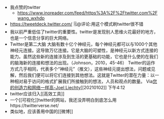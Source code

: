 - 我点赞的twitter
    - https://www.inoreader.com/feed/https%3A%2F%2Ftwitter.com%2Fwang_wxhdp
- https://tweetdeck.twitter.com/ 🗒@评论:用这个模式刷twitter很不错
- 我以前严重低估了twitter的重要性。twitter是发现别人思维火花最好的地方，也是一个信息分享的巨大网络。
- Twitter是第二大脑
大脑有数十亿个神经元，每个神经元都可以与1000个其他神经元连接。这导致万亿连接。它是大脑的可塑性，是神经元以新方式连接的能力。虽然这些新的连接涉及到生活的更基础的功能，它也是什么使的在我们的脑海新的连接和想法的出现。（Johnson，2010，45-46）
Twitter的运作方式几乎相同，代表多个“神经元”（推文），这些神经元提出想法，问题或见解，然后我们便可以将它们连接到其他想法。这就是Twitter的潜在力量：以一种相对易于访问的格式扩展我们所接触到的想法，人员和观点的数量。
Via[您的创造力和网络一样高-Joel Liechty](https://joelliechty.wordpress.com/2020/12/28/you-are-only-as-creative-as-your-network/)[[20210102]] 下午4:12
- twitter应该归入[[高效工具]]
- 一个[[可视化]]twitter的网站，我还没弄明白到底怎么用https://twitterverse.net/
- 类似地，应该善用中国的[[微博]]
